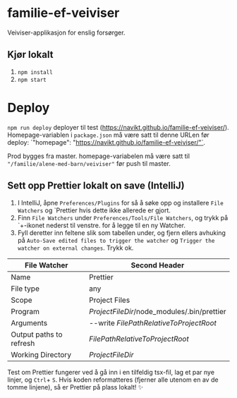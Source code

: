 # familie-ef-veiviser

Veiviser-applikasjon for enslig forsørger.

## Kjør lokalt

1. `npm install`
2. `npm start`

# Deploy

`npm run deploy` deployer til test (https://navikt.github.io/familie-ef-veiviser/). Homepage-variablen i `package.json` må være satt til denne URLen før deploy: ´"homepage": "https://navikt.github.io/familie-ef-veiviser/"`.

Prod bygges fra master. homepage-variabelen må være satt til `"/familie/alene-med-barn/veiviser"` før push til master.


## Sett opp Prettier lokalt on save (IntelliJ)

1. I IntelliJ, åpne `Preferences/Plugins` for så å søke opp og installere `File Watchers` og `Prettier hvis dette ikke allerede er gjort.  
2. Finn `File Watchers` under `Preferences/Tools/File Watchers`, og trykk på `+-ikonet nederst til venstre. for å legge til en ny Watcher.
3. Fyll deretter inn feltene slik som tabellen under, og fjern ellers avhuking på `Auto-Save edited files to trigger the watcher` og `Trigger the watcher on external changes`. Trykk ok. 


| File Watcher  | Second Header |
| -------- | ------------ |
| Name  | Prettier |
| File type | any |
|  Scope | Project Files |
| Program | $ProjectFileDir$/node_modules/.bin/prettier |
| Arguments | --write $FilePathRelativeToProjectRoot$ |
| Output paths to refresh | $FilePathRelativeToProjectRoot$ |
| Working Directory | $ProjectFileDir$ |


Test om Prettier fungerer ved å gå inn i en tilfeldig tsx-fil, lag et par nye linjer, og `Ctrl`+ `S`. Hvis koden reformatteres (fjerner alle utenom en av de tomme linjene), så er Prettier på plass lokalt! :sparkles:

